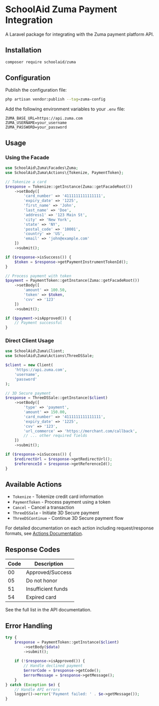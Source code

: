 # SchoolAid Zuma Payment Integration

A Laravel package for integrating with the Zuma payment platform API.

## Installation

```bash
composer require schoolaid/zuma
```

## Configuration

Publish the configuration file:

```bash
php artisan vendor:publish --tag=zuma-config
```

Add the following environment variables to your `.env` file:

```env
ZUMA_BASE_URL=https://api.zuma.com
ZUMA_USERNAME=your_username
ZUMA_PASSWORD=your_password
```

## Usage

### Using the Facade

```php
use SchoolAid\Zuma\Facades\Zuma;
use SchoolAid\Zuma\Actions\{Tokenize, PaymentToken};

// Tokenize a card
$response = Tokenize::getInstance(Zuma::getFacadeRoot())
    ->setBody([
        'card_number' => '4111111111111111',
        'expiry_date' => '1225',
        'first_name' => 'John',
        'last_name' => 'Doe',
        'address1' => '123 Main St',
        'city' => 'New York',
        'state' => 'NY',
        'postal_code' => '10001',
        'country' => 'US',
        'email' => 'john@example.com'
    ])
    ->submit();

if ($response->isSuccess()) {
    $token = $response->getPaymentInstrumentTokenId();
}

// Process payment with token
$payment = PaymentToken::getInstance(Zuma::getFacadeRoot())
    ->setBody([
        'amount' => 100.50,
        'token' => $token,
        'cvv' => '123'
    ])
    ->submit();

if ($payment->isApproved()) {
    // Payment successful
}
```

### Direct Client Usage

```php
use SchoolAid\Zuma\Client;
use SchoolAid\Zuma\Actions\ThreeDSSale;

$client = new Client(
    'https://api.zuma.com',
    'username',
    'password'
);

// 3D Secure payment
$response = ThreeDSSale::getInstance($client)
    ->setBody([
        'type' => 'payment',
        'amount' => 150.00,
        'card_number' => '4111111111111111',
        'expiry_date' => '1225',
        'cvv' => '123',
        'url_commerce' => 'https://merchant.com/callback',
        // ... other required fields
    ])
    ->submit();

if ($response->isSuccess()) {
    $redirectUrl = $response->getRedirectUrl();
    $referenceId = $response->getReferenceId();
}
```

## Available Actions

- `Tokenize` - Tokenize credit card information
- `PaymentToken` - Process payment using a token
- `Cancel` - Cancel a transaction
- `ThreeDSSale` - Initiate 3D Secure payment
- `ThreeDSContinue` - Continue 3D Secure payment flow

For detailed documentation on each action including request/response formats, see [Actions Documentation](docs/actions.md).

## Response Codes

| Code | Description |
|------|-------------|
| 00   | Approved/Success |
| 05   | Do not honor |
| 51   | Insufficient funds |
| 54   | Expired card |

See the full list in the API documentation.

## Error Handling

```php
try {
    $response = PaymentToken::getInstance($client)
        ->setBody($data)
        ->submit();
        
    if (!$response->isApproved()) {
        // Handle declined payment
        $errorCode = $response->getCode();
        $errorMessage = $response->getMessage();
    }
} catch (Exception $e) {
    // Handle API errors
    logger()->error('Payment failed: ' . $e->getMessage());
}
```